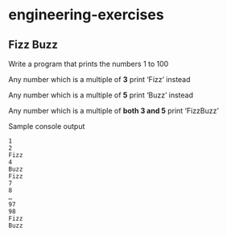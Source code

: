 # engineering-exercises

## Fizz Buzz

Write a program that prints the numbers 1 to 100



Any number which is a multiple of **3** print ‘Fizz’ instead

Any number which is a multiple of **5** print ‘Buzz’ instead

Any number which is a multiple of **both 3 and 5** print ‘FizzBuzz’


Sample console output
```
1
2
Fizz
4
Buzz
Fizz
7
8
…
97
98
Fizz
Buzz
```